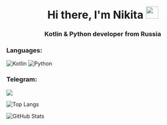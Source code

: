 
<h1 align="center"> Hi there, I'm Nikita</a> 
<img src="https://github.com/blackcater/blackcater/raw/main/images/Hi.gif" height="32"/></h1>
<h3 align="center">Kotlin & Python developer from Russia</h3>

<h3 align="left">Languages:</h3>

![Kotlin](https://img.shields.io/badge/kotlin-%237F52FF.svg?style=for-the-badge&logo=kotlin&logoColor=white) ![Python](https://img.shields.io/badge/python-3670A0?style=for-the-badge&logo=python&logoColor=ffdd54)


<h3 align="left">Telegram:</h3>
<a href="https://t.me/Tr3ble"><img src="https://img.shields.io/website?color=9400d3&down_message=Tr3ble&label=Telegram&logo=telegram&style=for-the-badge&up_message=Tr3ble&url=https%3A%2F%2Ft.me%2Tr3ble"></a>

![Top Langs](https://github-readme-stats.vercel.app/api/top-langs/?username=Tr3bleee&theme=radical&layout=compact&langs_count=6)

![GitHub Stats](https://github-readme-stats.vercel.app/api?username=tr3bleee&hide=prs,issues,contribs&theme=radical&count_private=true&show_icons=true&include_all_commits=true)


